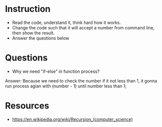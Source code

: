 ﻿# Instruction
* Read the code, understand it, think hard how it works.
* Change the code such that it will accept a number from command line, then show the result.
* Answer the questions below

# Questions
* Why we need "if-else" in function process?

Answer: Because we need to check the number if it not less than 1, it gonna run process agian with (number - 1) until number less than 1;


# Resources
* https://en.wikipedia.org/wiki/Recursion_(computer_science)